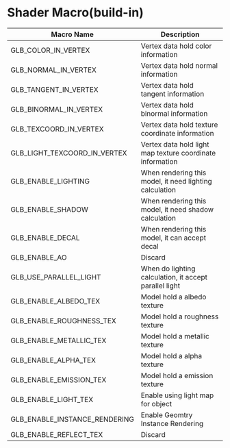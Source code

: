 # Shader Macro(build-in)

| Macro Name | Description |
|------------|-------------|
|GLB_COLOR_IN_VERTEX|Vertex data hold color information|
|GLB_NORMAL_IN_VERTEX|Vertex data hold normal information|
|GLB_TANGENT_IN_VERTEX|Vertex data hold tangent information|
|GLB_BINORMAL_IN_VERTEX|Vertex data hold binormal information|
|GLB_TEXCOORD_IN_VERTEX|Vertex data hold texture coordinate information|
|GLB_LIGHT_TEXCOORD_IN_VERTEX|Vertex data hold light map texture coordinate information|
|GLB_ENABLE_LIGHTING|When rendering this model, it need lighting calculation|
|GLB_ENABLE_SHADOW|When rendering this model, it need shadow calculation|
|GLB_ENABLE_DECAL|When rendering this model, it can accept decal|
|GLB_ENABLE_AO|Discard|
|GLB_USE_PARALLEL_LIGHT|When do lighting calculation, it accept parallel light|
|GLB_ENABLE_ALBEDO_TEX|Model hold a albedo texture|
|GLB_ENABLE_ROUGHNESS_TEX|Model hold a roughness texture|
|GLB_ENABLE_METALLIC_TEX|Model hold a metallic texture|
|GLB_ENABLE_ALPHA_TEX|Model hold a alpha texture|
|GLB_ENABLE_EMISSION_TEX|Model hold a emission texture|
|GLB_ENABLE_LIGHT_TEX|Enable using light map for object|
|GLB_ENABLE_INSTANCE_RENDERING|Enable Geomtry Instance Rendering|
|GLB_ENABLE_REFLECT_TEX|Discard|
            